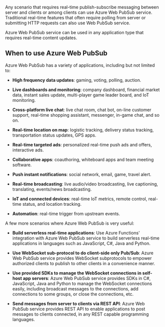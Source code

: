 Any scenario that requires real-time publish-subscribe messaging between server and clients or among clients can use Azure Web PubSub service. Traditional real-time features that often require polling from server or submitting HTTP requests can also use Web PubSub service.

Azure Web PubSub service can be used in any application type that requires real-time content updates.

## When to use Azure Web PubSub

Azure Web PubSub has a variety of applications, including but not limited to:

- **High frequency data updates**: gaming, voting, polling, auction.

- **Live dashboards and monitoring**: company dashboard, financial market data, instant sales update, multi-player game leader board, and IoT monitoring.

- **Cross-platform live chat**: live chat room, chat bot, on-line customer support, real-time shopping assistant, messenger, in-game chat, and so on.

- **Real-time location on map**: logistic tracking, delivery status tracking, transportation status updates, GPS apps.

- **Real-time targeted ads**: personalized real-time push ads and offers, interactive ads.

- **Collaborative apps**: coauthoring, whiteboard apps and team meeting software.

- **Push instant notifications**: social network, email, game, travel alert.

- **Real-time broadcasting**: live audio/video broadcasting, live captioning, translating, events/news broadcasting.

- **IoT and connected devices**: real-time IoT metrics, remote control, real-time status, and location tracking.

- **Automation**: real-time trigger from upstream events.

A few more scenarios where Azure Web PubSub is very useful:

- **Build serverless real-time applications**: Use Azure Functions' integration with Azure Web PubSub service to build serverless real-time applications in languages such as JavaScript, C#, Java and Python.

- **Use WebSocket sub-protocol to do client-side only Pub/Sub**: Azure Web PubSub service provides WebSocket subprotocols to empower authorized clients to publish to other clients in a convenience manner.

- **Use provided SDKs to manage the WebSocket connections in self-host app servers**: Azure Web PubSub service provides SDKs in C#, JavaScript, Java and Python to manage the WebSocket connections easily, including broadcast messages to the connections, add connections to some groups, or close the connections, etc.

- **Send messages from server to clients via REST API**: Azure Web PubSub service provides REST API to enable applications to post messages to clients connected, in any REST capable programming languages.
